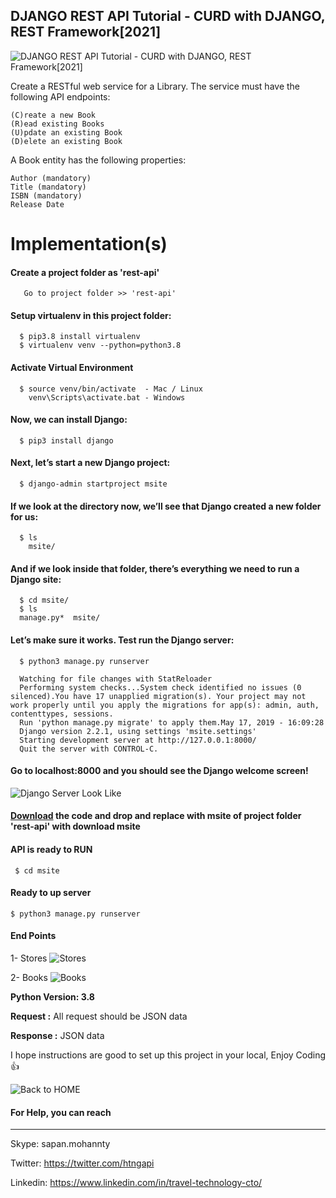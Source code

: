 ## DJANGO REST API Tutorial  - CURD with DJANGO, REST Framework[2021]

![DJANGO REST API Tutorial - CURD with DJANGO, REST Framework[2021]](https://github.com/TravelXML/REST-API-WITH-PYTHON-PHP-NODEJS-GO-DJANGO-LARAVEL-LUMEN-Examples/blob/main/images/Django-REST-API.png)


Create a RESTful web service for a Library. The service must have the following API endpoints:

    (C)reate a new Book
    (R)ead existing Books
    (U)pdate an existing Book
    (D)elete an existing Book

A Book entity has the following properties:

    Author (mandatory)
    Title (mandatory)
    ISBN (mandatory)
    Release Date

# Implementation(s)
  
  #### Create a project folder as 'rest-api'
  
       Go to project folder >> 'rest-api'
       
  #### Setup virtualenv in this project folder:
  
      $ pip3.8 install virtualenv
      $ virtualenv venv --python=python3.8
  
  #### Activate Virtual Environment
  
      $ source venv/bin/activate  - Mac / Linux 
        venv\Scripts\activate.bat - Windows
       
  #### Now, we can install Django:
       
      $ pip3 install django      
      
  #### Next, let’s start a new Django project:
      
      $ django-admin startproject msite
   
  #### If we look at the directory now, we’ll see that Django created a new folder for us:
  
      $ ls
        msite/     
     
  #### And if we look inside that folder, there’s everything we need to run a Django site:
      $ cd msite/
      $ ls
      manage.py*  msite/
  
   #### Let’s make sure it works. Test run the Django server:
   
      $ python3 manage.py runserver
      
      Watching for file changes with StatReloader
      Performing system checks...System check identified no issues (0 silenced).You have 17 unapplied migration(s). Your project may not work properly until you apply the migrations for app(s): admin, auth, contenttypes, sessions.
      Run 'python manage.py migrate' to apply them.May 17, 2019 - 16:09:28
      Django version 2.2.1, using settings 'msite.settings'
      Starting development server at http://127.0.0.1:8000/
      Quit the server with CONTROL-C.
      
   #### Go to localhost:8000 and you should see the Django welcome screen!
   
   ![Django Server Look Like](https://github.com/TravelXML/REST-API-WITH-PYTHON-PHP-NODEJS-GO-DJANGO-LARAVEL-LUMEN-Examples/blob/main/images/django-local-server-up.png)
   
   #### [Download](https://github.com/TravelXML/REST-API-WITH-PYTHON-PHP-NODEJS-GO-DJANGO-LARAVEL-LUMEN-Examples/tree/main/DJANGO-REST-FRAMEWORK) the code and drop and replace with msite of project folder 'rest-api' with download msite
   
   #### API is ready to RUN
      
     $ cd msite
   
   #### Ready to up server
   
    $ python3 manage.py runserver
    
   #### End Points
   
   1- Stores
   ![Stores](https://github.com/TravelXML/REST-API-WITH-PYTHON-PHP-NODEJS-GO-DJANGO-LARAVEL-LUMEN-Examples/blob/main/images/django-restframework-stores.png)
   
   2- Books
   ![Books](https://github.com/TravelXML/REST-API-WITH-PYTHON-PHP-NODEJS-GO-DJANGO-LARAVEL-LUMEN-Examples/blob/main/images/django-restframework-books.png)
    
    
   
   
  **Python Version: 3.8** <br/>
  
   
  **Request :** All request should be JSON data<br/>
  
  **Response :** JSON data<br/>

I hope instructions are good to set up this project in your local, Enjoy Coding :+1:

![Back to HOME](https://github.com/TravelXML/REST-API-WITH-PYTHON-PHP-NODEJS-GO-DJANGO-LARAVEL-LUMEN-Examples)

#### For Help, you can reach
-------------------------------
Skype: sapan.mohannty

Twitter: https://twitter.com/htngapi

Linkedin: https://www.linkedin.com/in/travel-technology-cto/
